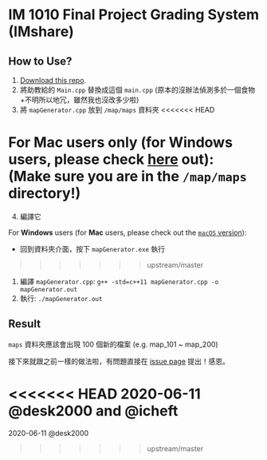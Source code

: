# IM 1010 Final Project Grading System (IMshare)

## How to Use?
1. [Download this repo](https://github.com/icheft/IMshare/archive/v1.0.2.zip).
2. 將助教給的 `Main.cpp` 替換成這個 `main.cpp` (原本的沒辦法偵測多於一個食物+不明所以地冗，雖然我也沒改多少啦)
3. 將 `mapGenerator.cpp` 放到 `/map/maps` 資料夾
<<<<<<< HEAD

For **Mac** users only (for **Windows** users, please check [here](https://github.com/desk2000/IMshare) out):  
(Make sure you are in the `/map/maps` directory!)
=======
4. 編譯它

For **Windows** users (for **Mac** users, please check out the [`macOS` version](https://github.com/icheft/IMshare)):  

+ 回到資料夾介面，按下 `mapGenerator.exe` 執行
>>>>>>> upstream/master

1. 編譯 `mapGenerator.cpp`: `g++ -std=c++11 mapGenerator.cpp -o mapGenerator.out`
2. 執行: `./mapGenerator.out`


## Result
`maps` 資料夾應該會出現 100 個新的檔案 (e.g. map_101 ~ map_200)


接下來就跟之前一樣的做法啦，有問題直接在 [issue page](https://github.com/icheft/IMshare/issues) 提出！感恩。

<<<<<<< HEAD
2020-06-11 @desk2000 and @icheft
=======
2020-06-11 @desk2000
>>>>>>> upstream/master
